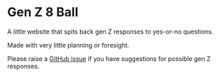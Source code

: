 # Gen Z 8 Ball

A little website that spits back gen Z responses to yes-or-no questions.

Made with very little planning or foresight.

Please raise a [GitHub issue](https://github.com/cwcrystal8/genz8ball/issues) if you have suggestions for possible gen Z responses.

